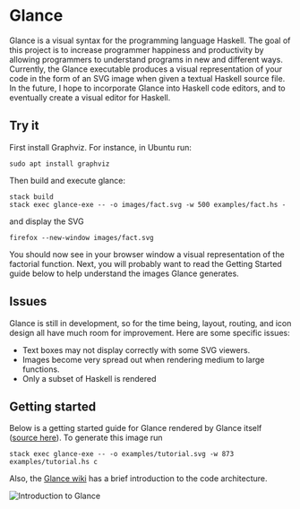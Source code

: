 # Glance
Glance is a visual syntax for the programming language Haskell. The goal of this project is to increase programmer happiness and productivity by allowing programmers to understand programs in new and different ways. Currently, the Glance executable produces a visual representation of your code in the form of an SVG image when given a textual Haskell source file. In the future, I hope to incorporate Glance into Haskell code editors, and to eventually create a visual editor for Haskell.

## Try it
First install Graphviz. For instance, in Ubuntu run:

```sudo apt install graphviz```

Then build and execute glance:
```
stack build
stack exec glance-exe -- -o images/fact.svg -w 500 examples/fact.hs -
```
and display the SVG
```
firefox --new-window images/fact.svg
```
You should now see in your browser window a visual representation of the factorial function. Next, you will probably want to read the Getting Started guide below to help understand the images Glance generates.

## Issues
Glance is still in development, so for the time being, layout, routing, and icon design all have much room for improvement. Here are some specific issues:
* Text boxes may not display correctly with some SVG viewers.
* Images become very spread out when rendering medium to large functions.
* Only a subset of Haskell is rendered

## Getting started
Below is a getting started guide for Glance rendered by Glance itself ([source here](examples/tutorial.hs)). To generate this image run

`stack exec glance-exe -- -o examples/tutorial.svg -w 873 examples/tutorial.hs c`

Also, the [Glance wiki](../../wiki) has a brief introduction to the code architecture.

<img src="https://cdn.rawgit.com/rgleichman/glance/958611dde3827d650c56814f8c491ecf34f954da/examples/tutorial.svg" alt="Introduction to Glance" />
